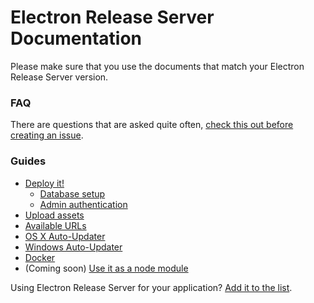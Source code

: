 # Electron Release Server Documentation
Please make sure that you use the documents that match your Electron Release Server version.

### FAQ
There are questions that are asked quite often, [check this out before creating an issue](faq.md).

### Guides
- [Deploy it!](deploy.md)
  - [Database setup](database.md)
  - [Admin authentication](authentication.md)
- [Upload assets](assets.md)
- [Available URLs](urls.md)
- [OS X Auto-Updater](update-osx.md)
- [Windows Auto-Updater](update-windows.md)
- [Docker](docker.md)
- (Coming soon) [Use it as a node module](module.md)

Using Electron Release Server for your application? [Add it to the list](using-it.md).
